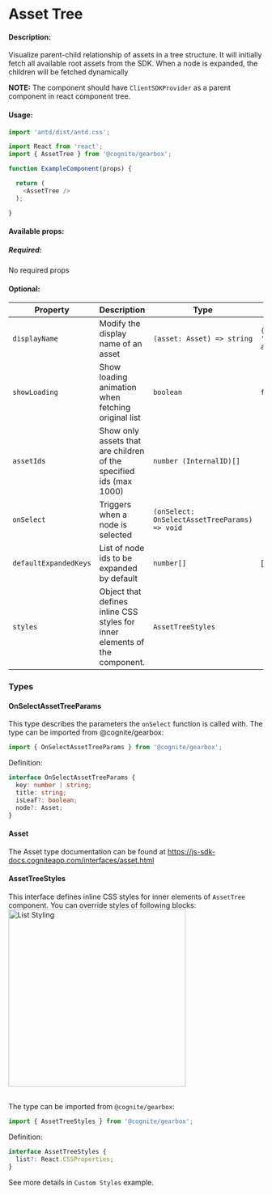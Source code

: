 # Asset Tree

<!-- STORY -->

#### Description:

Visualize parent-child relationship of assets in a tree structure. It will initially fetch all available root assets from the SDK. When a node is expanded, the children will be fetched dynamically

**NOTE:** The component should have `ClientSDKProvider` as a parent component in react component tree.

#### Usage:

```typescript jsx
import 'antd/dist/antd.css';

import React from 'react';
import { AssetTree } from '@cognite/gearbox';

function ExampleComponent(props) {

  return (
    <AssetTree />
  );

}
```

#### Available props:
##### Required:

No required props

#### Optional:

| Property              | Description                                 | Type                        | Default |
| --------------------- | ------------------------------------------- | --------------------------- | ------- |
| `displayName`         | Modify the display name of an asset         | `(asset: Asset) => string` | `(...) => 'assetName: assetDescription'` |
| `showLoading`         | Show loading animation when fetching original list         | `boolean ` | `false` |
| `assetIds`       | Show only assets that are children of the specified ids (max 1000)         | `number (InternalID)[]` |  |
| `onSelect`            | Triggers when a node is selected            | `(onSelect: OnSelectAssetTreeParams) => void` | |
| `defaultExpandedKeys` | List of node ids to be expanded by default  | `number[]`                  | [ ] |
| `styles`              | Object that defines inline CSS styles for inner elements of the component.| `AssetTreeStyles` |  |


### Types

#### OnSelectAssetTreeParams

This type describes the parameters the `onSelect` function is called with.
The type can be imported from @cognite/gearbox:

```typescript
import { OnSelectAssetTreeParams } from '@cognite/gearbox';
```

Definition:

```typescript
interface OnSelectAssetTreeParams {
  key: number | string;
  title: string;
  isLeaf?: boolean;
  node?: Asset;
}

```

#### Asset

The Asset type documentation can be found at https://js-sdk-docs.cogniteapp.com/interfaces/asset.html

#### AssetTreeStyles
This interface defines inline CSS styles for inner elements of `AssetTree` component.
You can override styles of following blocks:
<br>
<img src="asset_tree/styling_schema.jpg" alt="List Styling" width="350px"><br><br>


The type can be imported from `@cognite/gearbox`:

```typescript
import { AssetTreeStyles } from '@cognite/gearbox';
```

Definition:

```typescript
interface AssetTreeStyles {
  list?: React.CSSProperties;
}
```

See more details in `Custom Styles` example.
